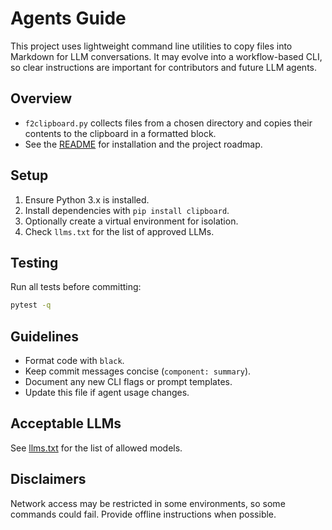 # Agents Guide

This project uses lightweight command line utilities to copy files into Markdown for LLM conversations. It may evolve into a workflow-based CLI, so clear instructions are important for contributors and future LLM agents.

## Overview
- `f2clipboard.py` collects files from a chosen directory and copies their contents to the clipboard in a formatted block.
- See the [README](README.md) for installation and the project roadmap.

## Setup
1. Ensure Python 3.x is installed.
2. Install dependencies with `pip install clipboard`.
3. Optionally create a virtual environment for isolation.
4. Check `llms.txt` for the list of approved LLMs.

## Testing
Run all tests before committing:

```bash
pytest -q
```

## Guidelines
- Format code with `black`.
- Keep commit messages concise (`component: summary`).
- Document any new CLI flags or prompt templates.
- Update this file if agent usage changes.

## Acceptable LLMs
See [llms.txt](llms.txt) for the list of allowed models.

## Disclaimers
Network access may be restricted in some environments, so some commands could fail. Provide offline instructions when possible.
